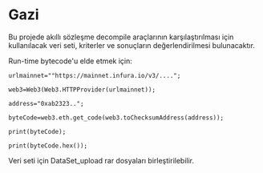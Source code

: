 # Gazi
Bu projede akıllı sözleşme decompile araçlarının karşılaştırılması için kullanılacak veri seti, kriterler ve sonuçların değerlendirilmesi bulunacaktır.

Run-time bytecode'u elde etmek için:

```
urlmainnet=""https://mainnet.infura.io/v3/....";

web3=Web3(Web3.HTTPProvider(urlmainnet));

address="0xab2323..";

byteCode=web3.eth.get_code(web3.toChecksumAddress(address));

print(byteCode);

print(byteCode.hex());
```
Veri seti için DataSet_upload rar dosyaları birleştirilebilir.
